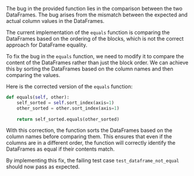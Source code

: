 The bug in the provided function lies in the comparison between the two DataFrames. The bug arises from the mismatch between the expected and actual column values in the DataFrames.

The current implementation of the `equals` function is comparing the DataFrames based on the ordering of the blocks, which is not the correct approach for DataFrame equality.

To fix the bug in the `equals` function, we need to modify it to compare the content of the DataFrames rather than just the block order. We can achieve this by sorting the DataFrames based on the column names and then comparing the values.

Here is the corrected version of the `equals` function:

```python
def equals(self, other):
    self_sorted = self.sort_index(axis=1)
    other_sorted = other.sort_index(axis=1)
    
    return self_sorted.equals(other_sorted)
```

With this correction, the function sorts the DataFrames based on the column names before comparing them. This ensures that even if the columns are in a different order, the function will correctly identify the DataFrames as equal if their contents match.

By implementing this fix, the failing test case `test_dataframe_not_equal` should now pass as expected.